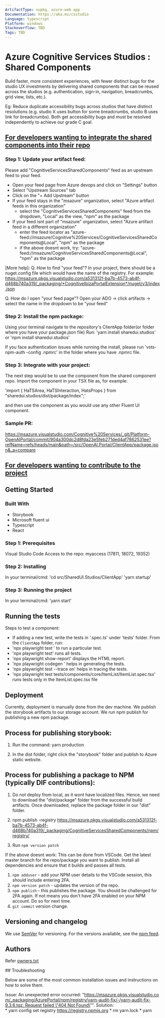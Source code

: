 ```yaml
---
ArtifactType: nupkg, azure-web-app  
Documentation: https://aka.ms/csstudio   
Language: typescript  
Platform: windows  
Stackoverflow: TBD  
Tags: TBD  
---
```


# Azure Cognitive Services Studios : Shared Components

Build faster, more consistent experiences, with fewer distinct bugs for the studio UX investments by delivering shared components that can be reused across the studios (e.g. authentication, sign-in, navigation, breadcrumbs, grid view, lists, etc.).​

Eg: Reduce duplicate accessibility bugs across studios that have distinct resolutions (e.g. studio X uses button for some breadcrumbs, studio B uses link for breadcrumbs). Both get accessibility bugs and must be resolved independently to achieve our grade C goal.

## <u>For developers wanting to integrate the shared components into their repo</u>

### Step 1: Update your artifact feed:
Please add "CognitiveServicesSharedComponents" feed as an upstream feed to your feed. 
- Open your feed page from Azure devops and click on "Settings" button
- Select "Upstream Sources" tab
- Click on the "+ Add Upstream" button
- If your feed stays in the "msazure" organization, select "Azure artifact feeds in this organization"
    - select the "CognitiveServicesSharedComponents" feed from the dropdown, "Local" as the view, "npm" as the package
- If your feed isnt part of "msazure" organization, select "Azure artifact feed in a different organization"
    - enter the feed locator as "azure-feed://msazure/Cognitive%20Services/CognitiveServicesSharedComponents@Local", "npm" as the package
     - if the above doesnt work, try: "azure-feed://msazure/CognitiveServicesSharedComponents@Local", "npm" as the package

[More help]: 
Q. How to find "your feed"? In your project, there should be a nuget.config file which would have the name of the registry. For example: https://msazure.pkgs.visualstudio.com/a531312f-ba7b-4573-ab4f-d468b740a319/_packaging/*CognitiveIbizaPortalExtension*/nuget/v3/index.json

Q. How do I open "your feed page"? Open your ADO -> click artifacts -> select the name in the dropdown to be "your feed" 

### Step 2: Install the npm package:
Using your terminal navigate to the repository's ClientApp folder(or folder where you have your package.json file)
Run: 'yarn install sharedui.studios' or 'npm install sharedui.studios'

If you face authentication issues while running the install, please run 'vsts-npm-auth -config .npmrc' in the folder where you have .npmrc file.

### Step 3: Integrate with your project: 
The next step would be to use the component from the shared component repo. 
Import the component in your TSX file as, for example: 

'import { HaTSArea, HaTSInteraction, HatsProps } from "sharedui.studios/dist/package/index";'

and then use the component as you would use any other Fluent UI component. 

### Sample PR: 
https://msazure.visualstudio.com/Cognitive%20Services/_git/Platform-OpenAIPortal/commit/904a300dc2d8fda23e5feb271ded4af7862531ee?refName=refs/heads/main&path=/src/OpenAI.Portal/ClientApp/package.json&_a=compare


## <u>For developers wanting to contribute to the project</u> 

## Getting Started

### Built With

- Storybook
- Microsoft fluent ui
- Typescript
- React

### Step 1: Prerequisites

Visual Studio Code
Access to the repo: myaccess (17811, 18072, 19352)

### Step 2: Installing
In your terminal/cmd: 
'cd src/SharedUI.Studios/ClientApp'
'yarn startup'

### Step 3: Running the project
In your terminal/cmd:
'yarn start'


## Running the tests

Steps to test a component:

* If adding a new test, write the tests in '<component-name>.spec.ts' under 'tests' folder. 
From the `ClientApp` folder, run: 
* 'npx playwright test <test-name>' to run a particular test.
* 'npx playwright test' runs all tests.
* 'npx playwright show-report' displays the HTML report.
* 'npx playwright codegen <URL>' helps in generating the tests.
* 'npx playwright test --trace on' helps in tracing the tests.
* 'npx playwright test tests/components/core/ItemList/ItemList.spec.tsx' runs tests only in the ItemList.spec.tsx file

## Deployment

Currently, deployment is manually done from the dev machine. 
We publish the storybook artifacts to our storage account.
We run npm publish for publishing a new npm package.

## Process for publishing storybook:
1. Run the command: 
yarn production

2. In the dist folder, right click the "storybook" folder and publish to Azure static website. 

## Process for publishing a package to NPM (typically DIF contributions):
1. Do not deploy from local, as it wont have localized files. Hence, we need to download the "dist/package" folder
from the successful build artifacts. Once downloaded, replace the package folder in our "dist" folder.

2. npm publish -registry https://msazure.pkgs.visualstudio.com/a531312f-ba7b-4573-ab4f-d468b740a319/_packaging/CognitiveServicesSharedComponents/npm/registry/

3. Run `npm version patch`

If the above doesnt work: This can be done from VSCode. Get the latest master branch for the repo/package you want to publish. Install all dependencies and ensure that it builds and passes all tests.
1. `npm adduser` - add your NPM user details to the VSCode session, this should include entering 2FA.
2. `npm version patch` - updates the version of the repo.
3. `npm publish` - this publishes the package. You should be challenged for 2FA again. If not means you don't have 2FA enabled on your NPM account. Do so for next time.
4. `git commit` version change.

## Versioning and changelog

We use [SemVer](http://semver.org/) for versioning. For the versions available, see the [npm feed](https://msazure.visualstudio.com/Cognitive%20Services/_artifacts/feed/CognitiveServicesSharedComponents/Npm/sharedui.studios/versions).


## Authors

Refer [owners.txt](https://msazure.visualstudio.com/Cognitive%20Services/_git/Cognitive-Services-Shared-UI-Components?path=/owners.txt)

## Troubleshooting

Below are some of the most common installation issues and instructions on how to solve them.

Issue: An unexpected error occurred: "https://msazure.pkgs.visualstudio.com/_packaging/AzurePortal/npm/registry/yarn-audit-fix/-/yarn-audit-fix-9.3.6.tgz: Request failed \"404 Not Found\"".
Solution: 
* yarn config set registry https://registry.npmjs.org
* rm yarn.lock
* yarn
